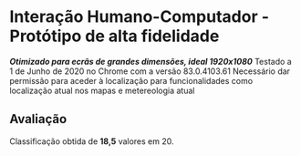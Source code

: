 
# Interação Humano-Computador - Protótipo de alta fidelidade

***Otimizado para ecrãs de grandes dimensões, ideal 1920x1080***
Testado a 1 de Junho de 2020 no Chrome com a versão 83.0.4103.61
Necessário dar permissão para aceder à localização para funcionalidades como localização atual nos mapas e metereologia atual

 ## Avaliação
Classificação obtida de **18,5** valores em 20.

